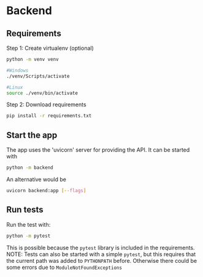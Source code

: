 # Backend

## Requirements 

Step 1: Create virtualenv (optional)
```bash
python -m venv venv

#Windows
./venv/Scripts/activate

#Linux
source ./venv/bin/activate
```

Step 2: Download requirements
```bash
pip install -r requirements.txt
```

## Start the app 
The app uses the 'uvicorn' server for providing the API. It can be started with
```bash
python -m backend
```

An alternative would be
```bash
uvicorn backend:app [--flags]
```
## Run tests
Run the test with:
```bash
python -m pytest
```
This is possible because the `pytest` library is included in the requirements.  
NOTE: Tests can also be started with a simple `pytest`, but this requires that the current path was added to `PYTHONPATH` before. Otherwise there could be some errors due to `ModuleNotFoundExceptions`